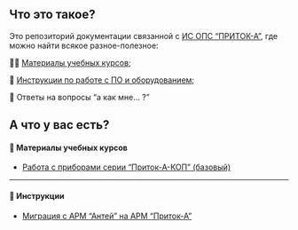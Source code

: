 ## Что это такое?

Это репозиторий документации связанной с [ИС ОПС “ПРИТОК-А”](https://www.sokrat.ru), где можно найти всякое разное-полезное:

:man_student: [Материалы учебных курсов](https://github.com/alex-wm/education/tree/master/Cource);

:ledger: [Инструкции по работе с ПО и оборудованием](https://github.com/alex-wm/education/tree/master/Manual);

:card_index: Ответы на вопросы “а как мне... ?”



## А что у вас есть?

#### :open_file_folder: Материалы учебных курсов

- [Работа с приборами серии “Приток-А-КОП” (базовый)](https://github.com/alex-wm/education/tree/master/Cource/Instaler/basic)

---

#### :open_file_folder: Инструкции

- [Миграция с АРМ “Антей” на АРМ “Приток-А”](https://github.com/alex-wm/education/blob/master/Manual/antey-pritok.pdf)

